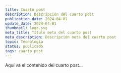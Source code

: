 ```yaml
---
title: Cuarto post
description: Descripción del cuarto post
publication_date: 2024-04-01
update_date: 2024-04-01
thumbnail: logo.svg
meta_title: Título meta del cuarto post
meta_description: Descripción meta del cuarto post
topic: Tecnología
status: publicado
tags: cuarto_post
---
```


Aquí va el contenido del cuarto post...
